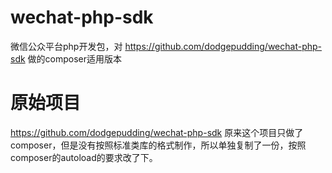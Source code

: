 # wechat-php-sdk
微信公众平台php开发包，对 https://github.com/dodgepudding/wechat-php-sdk 做的composer适用版本

# 原始项目
https://github.com/dodgepudding/wechat-php-sdk
原来这个项目只做了composer，但是没有按照标准类库的格式制作，所以单独复制了一份，按照composer的autoload的要求改了下。